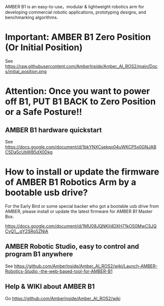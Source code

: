 AMBER B1 is an easy-to-use，modular & lightweight robotics arm for developing commercial robotic applications, prototyping designs, and benchmarking algorithms.

# Important: AMBER B1 Zero Position (Or Initial Position)

See https://raw.githubusercontent.com/AmberInside/Amber_AI_ROS2/main/Docs/initial_position.png

# Attention: Once you want to power off B1, PUT B1 BACK to Zero Position or a Safe Posture!!

## AMBER B1 hardware quickstart

See https://docs.google.com/document/d/1bkYNXCsekqo04uWKCP5x0GNJABC5Da5cUbWB5dX0Dkg

# How to install or update the firmware of AMBER B1 Robotics Arm by a bootable usb drive? 

For the Early Bird or some special backer who got a bootable usb drive from AMBER, please install or update the latest firmware for AMBER B1 Master Box.

https://docs.google.com/document/d/1MU08JQNKIl4DXH71kOS0MwCSJQCvQ1__gY2SRo5ZNiA

## AMBER Robotic Studio, easy to control and program B1 anywhere

See https://github.com/AmberInside/Amber_AI_ROS2/wiki/Launch-AMBER-Robotics-Studio,-the-web-based-tool-for-AMBER-B1

## Help & WIKI about AMBER B1
Go https://github.com/AmberInside/Amber_AI_ROS2/wiki
